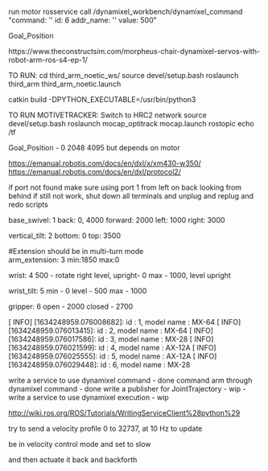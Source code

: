run motor rosservice call /dynamixel_workbench/dynamixel_command "command: ''
id: 6
addr_name: ''
value: 500" 

Goal_Position


<node name="control_motors" pkg="third_arm" type="control_motors.py" output="screen"/>
https://www.theconstructsim.com/morpheus-chair-dynamixel-servos-with-robot-arm-ros-s4-ep-1/

TO RUN:
cd third_arm_noetic_ws/
source devel/setup.bash
roslaunch third_arm third_arm_noetic.launch

catkin build -DPYTHON_EXECUTABLE=/usr/bin/python3

TO RUN MOTIVETRACKER:
Switch to HRC2 network
source devel/setup.bash
roslaunch mocap_optitrack mocap.launch
rostopic echo /tf


Goal_Position - 0 2048 4095 but depends on motor

https://emanual.robotis.com/docs/en/dxl/x/xm430-w350/
https://emanual.robotis.com/docs/en/dxl/protocol2/

if port not found make sure using port 1 from left on back looking from behind
if still not work, shut down all terminals and unplug and replug and redo scripts

base_swivel: 1
    back: 0, 4000
    forward: 2000
    left: 1000
    right: 3000

vertical_tilt: 2
    bottom: 0
    top: 3500
	
#Extension should be in multi-turn mode        
arm_extension: 3
    min:1850
    max:0
        
wrist: 4
    500 - rotate right
    level, upright- 0
    max - 1000, level upright

wrist_tilt: 5
    min - 0
    level - 500
    max - 1000

gripper: 6 
    open - 2000
    closed - 2700
    
[ INFO] [1634248959.076008682]: id : 1, model name : MX-64
[ INFO] [1634248959.076013415]: id : 2, model name : MX-64
[ INFO] [1634248959.076017586]: id : 3, model name : MX-28
[ INFO] [1634248959.076021599]: id : 4, model name : AX-12A
[ INFO] [1634248959.076025555]: id : 5, model name : AX-12A
[ INFO] [1634248959.076029448]: id : 6, model name : MX-28



write a service to use dynamixel command - done
command arm through dynamixel command - done
write a publisher for JointTrajectory - wip
	- write a service to use dynamixel execution - wip




http://wiki.ros.org/ROS/Tutorials/WritingServiceClient%28python%29

try to send a velocity profile 0 to 32737, at 10 Hz to update

be in velocity control mode and set to slow

and then actuate it back and backforth
